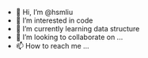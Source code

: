 - 👋 Hi, I’m @hsmliu
- 👀 I’m interested in code
- 🌱 I’m currently learning data structure
- 💞️ I’m looking to collaborate on ...
- 📫 How to reach me ...

<!---
hsmliu/hsmliu is a ✨ special ✨ repository because its `README.md` (this file) appears on your GitHub profile.
You can click the Preview link to take a look at your changes.
--->
